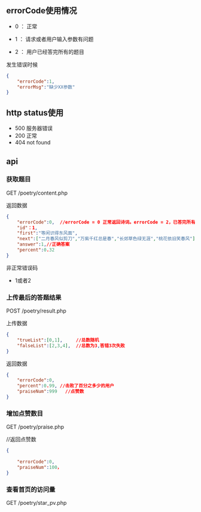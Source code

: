 ## errorCode使用情况

- 0 ： 正常

- 1 ： 请求或者用户输入参数有问题

- 2 ： 用户已经答完所有的题目

发生错误时候
```json
{
    "errorCode":1,
    "errorMsg":"缺少XX参数"
}
```

## http status使用

- 500 服务器错误
- 200 正常
- 404 not found

## api

### 获取题目
GET /poetry/content.php

返回数据
```json
{
    "errorCode":0,  //errorCode = 0 正常返回诗词。errorCode = 2，已答完所有的诗
    "id"：1,
    "first":"等闲识得东风面",
    "next":["二月春风似剪刀","万紫千红总是春","长郊草色绿无涯","桃花依旧笑春风"],
    "answer":1,//正确答案
    "percent":0.32
}
```

非正常错误码
- 1或者2

### 上传最后的答题结果
POST /poetry/result.php

上传数据
```json
{
    "trueList":[0,1],     //总数随机
    "falseList":[2,3,4],  //总数为3,答错3次失败
}
```
返回数据
```json
{
    "errorCode":0,
  	"percent":0.99,	//击败了百分之多少的用户
    "praiseNum":999   //点赞数
}
```

### 增加点赞数目
GET /poetry/praise.php

//返回点赞数
```json
{
  
    "errorCode":0,
    "praiseNum":100，
}
```

### 查看首页的访问量
GET /poetry/star_pv.php

